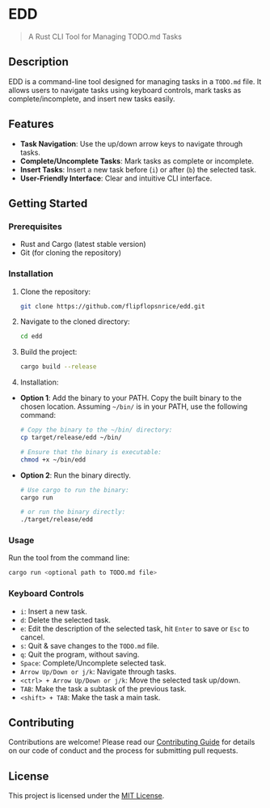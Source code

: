 # EDD

> A Rust CLI Tool for Managing TODO.md Tasks

## Description
EDD is a command-line tool designed for managing tasks in a `TODO.md` file. It allows users to navigate tasks using keyboard controls, mark tasks as complete/incomplete, and insert new tasks easily.

## Features
- **Task Navigation**: Use the up/down arrow keys to navigate through tasks.
- **Complete/Uncomplete Tasks**: Mark tasks as complete or incomplete.
- **Insert Tasks**: Insert a new task before (`i`) or after (`b`) the selected task.
- **User-Friendly Interface**: Clear and intuitive CLI interface.

## Getting Started

### Prerequisites
- Rust and Cargo (latest stable version)
- Git (for cloning the repository)

### Installation
1. Clone the repository:
   ```bash
   git clone https://github.com/flipflopsnrice/edd.git
   ```
2. Navigate to the cloned directory:
   ```bash
   cd edd
   ```
3. Build the project:
   ```bash
   cargo build --release
   ```
4. Installation:
- **Option 1**: Add the binary to your PATH.
   Copy the built binary to the chosen location. Assuming `~/bin/` is in your PATH, use the following command:
   
   ```bash
   # Copy the binary to the ~/bin/ directory:
   cp target/release/edd ~/bin/
   
   # Ensure that the binary is executable:
   chmod +x ~/bin/edd
   ```
- **Option 2**: Run the binary directly.
  ```bash
  # Use cargo to run the binary:
  cargo run

  # or run the binary directly:
  ./target/release/edd
  ```
### Usage
Run the tool from the command line:
```bash
cargo run <optional path to TODO.md file>
```

### Keyboard Controls
- `i`: Insert a new task.
- `d`: Delete the selected task.
- `e`: Edit the description of the selected task, hit `Enter` to save or `Esc` to cancel.
- `s`: Quit & save changes to the `TODO.md` file.
- `q`: Quit the program, without saving.
- `Space`: Complete/Uncomplete selected task.
- `Arrow Up/Down or j/k`: Navigate through tasks.
- `<ctrl> + Arrow Up/Down or j/k`: Move the selected task up/down.
- `TAB`: Make the task a subtask of the previous task.
- `<shift> + TAB`: Make the task a main task.

## Contributing
Contributions are welcome! Please read our [Contributing Guide](CONTRIBUTING.md) for details on our code of conduct and the process for submitting pull requests.

## License
This project is licensed under the [MIT License](LICENSE).

